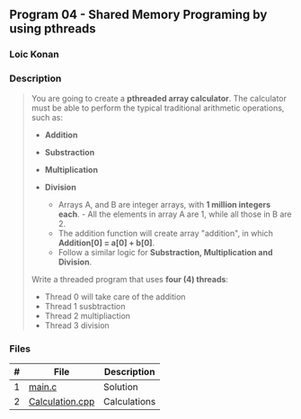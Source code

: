 ## Program 04 - Shared Memory Programing by using pthreads

### Loic Konan

### Description
>
> You are going to create a **pthreaded array calculator**.
> The calculator must be able to perform the typical traditional arithmetic operations, such as:
>
> - **Addition**
> - **Substraction**
> - **Multiplication**
> - **Division**
>
>   - Arrays A, and B are integer arrays, with **1 million integers each**.
    - All the elements in array A are 1, while all those in B are 2.
>   - The addition function will create array "addition", in which **Addition[0] = a[0] + b[0]**. 
>   - Follow a similar logic for **Substraction, Multiplication and Division**.
>
> Write a threaded program that uses **four (4) threads**:
>
> - Thread 0 will take care of the addition
> - Thread 1 susbtraction
> - Thread 2 multipliaction
> - Thread 3 division

### Files

|   #   | File                               | Description  |
| :---: | ---------------------------------- | ------------ |
|   1   | [main.c](main.c)                   | Solution     |
|   2   | [Calculation.cpp](Calculation.cpp) | Calculations |
